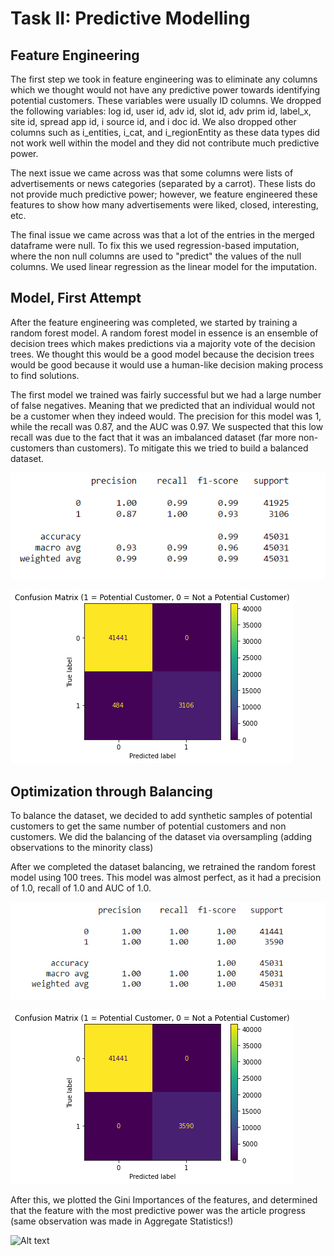 # Task II: Predictive Modelling

## Feature Engineering
The first step we took in feature engineering was to eliminate any columns which we thought would not have any predictive power towards identifying potential customers. These variables were usually ID columns. We dropped the following variables: log id, user id, adv id, slot id, adv prim id, label_x, site id, spread app id, i source id, and i doc id. We also dropped other columns such as i_entities, i_cat, and i_regionEntity as these data types did not work well within the model and they did not contribute much predictive power.

The next issue we came across was that some columns were lists of advertisements or news categories (separated by a carrot). These lists do not provide much predictive power; however, we feature engineered these features to show how many advertisements were liked, closed, interesting, etc.

The final issue we came across was that a lot of the entries in the merged dataframe were null. To fix this we used regression-based imputation, where the non null columns are used to "predict" the values of the null columns. We used linear regression as the linear model for the imputation.

## Model, First Attempt

After the feature engineering was completed, we started by training a random forest model. A random forest model in essence is an ensemble of decision trees which makes predictions via a majority vote of the decision trees. We thought this would be a good model because the decision trees would be good because it would use a human-like decision making process to find solutions.

The first model we trained was fairly successful but we had a large number of false negatives. Meaning that we predicted that an individual would not be a customer when they indeed would. The precision for this model was 1, while the recall was 0.87, and the AUC was 0.97. We suspected that this low recall was due to the fact that it was an imbalanced dataset (far more non-customers than customers). To mitigate this we tried to build a balanced dataset.

![First Accuracy](img/Random%20Forest%20Non-Balanced%20Classification%20Report.png)

![First Confusion](img/Random%20Forest%20Non-Balanced%20Confusion%20Matrix.png)

## Optimization through Balancing

To balance the dataset, we decided to add synthetic samples of potential customers to get the same number of potential customers and non customers. We did the balancing of the dataset via oversampling (adding observations to the minority class)

After we completed the dataset balancing, we retrained the random forest model using 100 trees. This model was almost perfect, as it had a precision of 1.0, recall of 1.0 and AUC of 1.0. 

![Model Accuracy](img/Balanced%20Random%20Forest%20Classification%20Report.png) 

![Model Confusion](img/Balanced%20Random%20Forest%20Confusion%20Matrix.png)


After this, we plotted the Gini Importances of the features, and determined that the feature with the most predictive power was the article progress (same observation was made in Aggregate Statistics!)

![Alt text](image-7.png)


